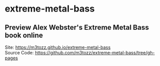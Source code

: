 # extreme-metal-bass

Preview Alex Webster's Extreme Metal Bass book online
--
Site: <a href="https://m3tozz.github.io/extreme-metal-bass/">https://m3tozz.github.io/extreme-metal-bass</a><br>
Source Code: <a href="https://github.com/m3tozz/extreme-metal-bass/tree/gh-pages">https://github.com/m3tozz/extreme-metal-bass/tree/gh-pages</a>
